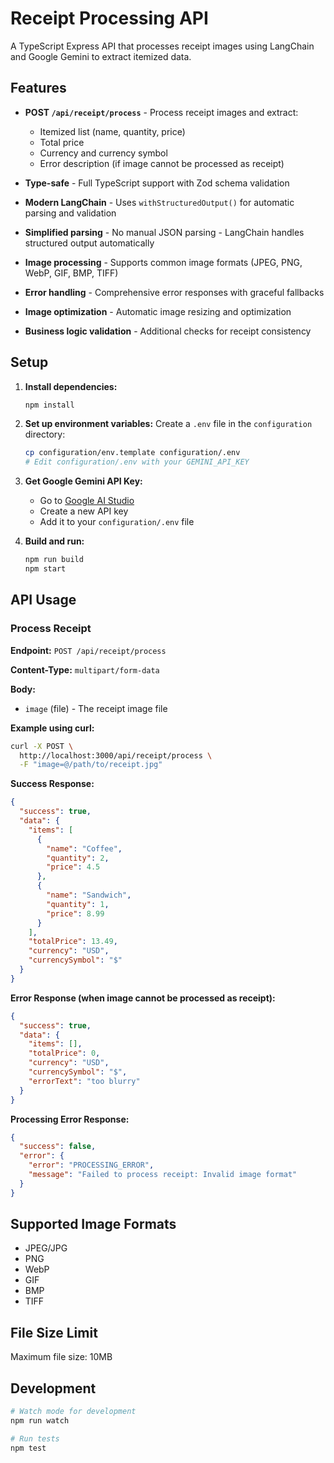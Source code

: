# Receipt Processing API

A TypeScript Express API that processes receipt images using LangChain and
Google Gemini to extract itemized data.

## Features

- **POST `/api/receipt/process`** - Process receipt images and extract:
  - Itemized list (name, quantity, price)
  - Total price
  - Currency and currency symbol
  - Error description (if image cannot be processed as receipt)

- **Type-safe** - Full TypeScript support with Zod schema validation
- **Modern LangChain** - Uses `withStructuredOutput()` for automatic parsing and
  validation
- **Simplified parsing** - No manual JSON parsing - LangChain handles structured
  output automatically
- **Image processing** - Supports common image formats (JPEG, PNG, WebP, GIF,
  BMP, TIFF)
- **Error handling** - Comprehensive error responses with graceful fallbacks
- **Image optimization** - Automatic image resizing and optimization
- **Business logic validation** - Additional checks for receipt consistency

## Setup

1. **Install dependencies:**

   ```bash
   npm install
   ```

2. **Set up environment variables:** Create a `.env` file in the `configuration`
   directory:

   ```bash
   cp configuration/env.template configuration/.env
   # Edit configuration/.env with your GEMINI_API_KEY
   ```

3. **Get Google Gemini API Key:**
   - Go to [Google AI Studio](https://makersuite.google.com/app/apikey)
   - Create a new API key
   - Add it to your `configuration/.env` file

4. **Build and run:**
   ```bash
   npm run build
   npm start
   ```

## API Usage

### Process Receipt

**Endpoint:** `POST /api/receipt/process`

**Content-Type:** `multipart/form-data`

**Body:**

- `image` (file) - The receipt image file

**Example using curl:**

```bash
curl -X POST \
  http://localhost:3000/api/receipt/process \
  -F "image=@/path/to/receipt.jpg"
```

**Success Response:**

```json
{
  "success": true,
  "data": {
    "items": [
      {
        "name": "Coffee",
        "quantity": 2,
        "price": 4.5
      },
      {
        "name": "Sandwich",
        "quantity": 1,
        "price": 8.99
      }
    ],
    "totalPrice": 13.49,
    "currency": "USD",
    "currencySymbol": "$"
  }
}
```

**Error Response (when image cannot be processed as receipt):**

```json
{
  "success": true,
  "data": {
    "items": [],
    "totalPrice": 0,
    "currency": "USD",
    "currencySymbol": "$",
    "errorText": "too blurry"
  }
}
```

**Processing Error Response:**

```json
{
  "success": false,
  "error": {
    "error": "PROCESSING_ERROR",
    "message": "Failed to process receipt: Invalid image format"
  }
}
```

## Supported Image Formats

- JPEG/JPG
- PNG
- WebP
- GIF
- BMP
- TIFF

## File Size Limit

Maximum file size: 10MB

## Development

```bash
# Watch mode for development
npm run watch

# Run tests
npm test
```
